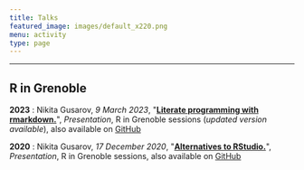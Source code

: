 ```yaml
---
title: Talks
featured_image: images/default_x220.png
menu: activity
type: page
---
```




---

## R in Grenoble

**2023**
: Nikita Gusarov, *9 March 2023*, 
  "<B><A HREF="/docs/literate_rmarkdown.pdf">Literate programming with rmarkdown.</A></B>", 
  *Presentation*, R in Grenoble sessions (*updated version available*), also available on [GitHub](https://github.com/nikitagusarov/literate_rmarkdown)

**2020**
: Nikita Gusarov, *17 December 2020*, 
  "<B><A HREF="/docs/alternatives_rstudio.pdf">Alternatives to RStudio.</A></B>", 
  *Presentation*, R in Grenoble sessions, also available on [GitHub](https://github.com/nikitagusarov/rstudio_alternatives)
